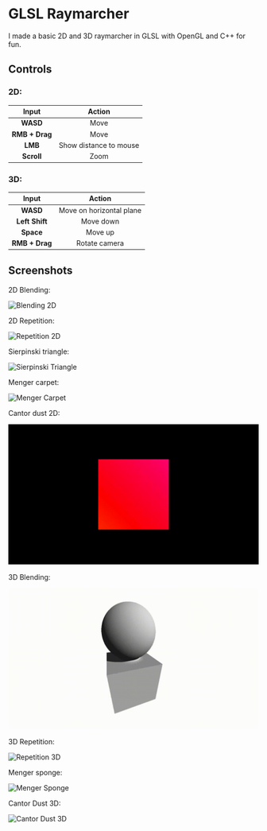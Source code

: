 # GLSL Raymarcher

I made a basic 2D and 3D raymarcher in GLSL with OpenGL and C++ for fun.

## Controls

### 2D:

|    Input     |        Action        |
|:------------:|:--------------------:|
|   **WASD**   |         Move         |
|**RMB + Drag**|         Move         |
|   **LMB**    |Show distance to mouse|
|  **Scroll**  |         Zoom         |

### 3D:

|    Input     |         Action         |
|:------------:|:----------------------:|
|   **WASD**   |Move on horizontal plane|
|**Left Shift**|       Move down        |
|   **Space**  |        Move up         |
|**RMB + Drag**|     Rotate camera      |

## Screenshots

2D Blending:

![Blending 2D](https://github.com/Astral-Sheep/Raymarcher/blob/master/media/blend_2d.gif)

2D Repetition:

![Repetition 2D](https://github.com/Astral-Sheep/Raymarcher/blob/master/media/repetition_2d.gif)

Sierpinski triangle:

![Sierpinski Triangle](https://github.com/Astral-Sheep/Raymarcher/blob/master/media/sierpinski_triangle.gif)

Menger carpet:

![Menger Carpet](https://github.com/Astral-Sheep/Raymarcher/blob/master/media/menger_carpet.gif)

Cantor dust 2D:

![Cantor Dust 2D](https://github.com/Astral-Sheep/Raymarcher/blob/master/media/cantor_dust_2d.gif)

3D Blending:

![Blending 3D](https://github.com/Astral-Sheep/Raymarcher/blob/master/media/blending_3d.gif)

3D Repetition:

![Repetition 3D](https://github.com/Astral-Sheep/Raymarcher/blob/master/media/repetition_3d.gif)

Menger sponge:

![Menger Sponge](https://github.com/Astral-Sheep/Raymarcher/blob/master/media/menger_sponge.gif)

Cantor Dust 3D:

![Cantor Dust 3D](https://github.com/Astral-Sheep/Raymarcher/blob/master/media/cantor_dust_3d.gif)


